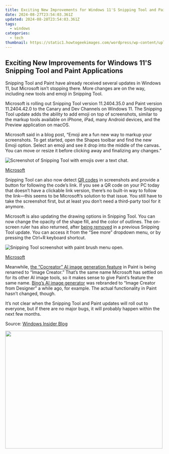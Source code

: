 ```yaml
---
title: Exciting New Improvements for Windows 11'S Snipping Tool and Paint Applications
date: 2024-08-27T23:54:03.361Z
updated: 2024-08-28T23:54:03.361Z
tags:
  - windows
categories:
  - tech
thumbnail: https://static1.howtogeekimages.com/wordpress/wp-content/uploads/2023/08/windows-11-4.jpg
---
```


## Exciting New Improvements for Windows 11'S Snipping Tool and Paint Applications

Snipping Tool and Paint have already received several updates in Windows 11, but Microsoft isn’t stopping there. More changes are on the way, including new tools and emoji in Snipping Tool.

 Microsoft is rolling out Snipping Tool version 11.2404.35.0 and Paint version 11.2404.42.0 to the Canary and Dev Channels on Windows 11\. The Snipping Tool update adds the ability to add emoji on top of screenshots, similar to the markup tools available on iPhone, iPad, many Android devices, and the Preview application on macOS.

 Microsoft said in a blog post, “Emoji are a fun new way to markup your screenshots. To get started, open the Shapes toolbar and find the new Emoji option. Select an emoji and see it drop into the middle of the canvas. You can move or resize it before clicking away and finalizing any changes.”

![Screenshot of Snipping Tool with emojis over a text chat.](https://static1.howtogeekimages.com/wordpress/wp-content/uploads/2024/05/untitled.png) 

[Microsoft](https://blogs.windows.com/windows-insider/2024/05/09/snipping-tool-and-paint-updates-begin-rolling-out-to-windows-insiders/)

 Snipping Tool can also now detect [QR codes](https://android-unlock.techidaily.com/how-to-change-lava-yuva-3-lock-screen-password-by-drfone-android/) in screenshots and provide a button for following the code’s link. If you see a QR code on your PC today that doesn’t have a clickable link version, there’s no built-in way to follow the link—this seems to be Microsoft’s solution to that issue. You still have to take the screenshot first, but at least you don’t need a third-party tool for it anymore.

 Microsoft is also updating the drawing options in Snipping Tool. You can now change the opacity of the shape fill, and the color of outlines. The on-screen ruler has also returned, after [being removed](https://answers.microsoft.com/en-us/windows/forum/all/what-happened-to-the-snipping-tool-ruler/85385175-98d0-4c6a-acc0-75ec5cd2d78e) in a previous Snipping Tool update. You can access it from the “See more” dropdown menu, or by pressing the Ctrl+R keyboard shortcut.

![Snipping Tool screenshot with paint brush menu open.](https://static1.howtogeekimages.com/wordpress/wp-content/uploads/2024/05/untitled-2.png) 

[Microsoft](https://blogs.windows.com/windows-insider/2024/05/09/snipping-tool-and-paint-updates-begin-rolling-out-to-windows-insiders/)

 Meanwhile, [the “Cocreator” AI image generation feature](https://tech-hub.techidaily.com/resolving-in-transit-issues-in-gpt-conversations/) in Paint is being renamed to “Image Creator.” That’s the same name Microsoft has settled on for its other AI image tools, so it makes sense to give Paint’s feature the same name. [Bing’s AI image generator](https://facebook-video-content.techidaily.com/2024-approved-social-networking-101-registering-with-facebook/) was rebranded to “Image Creator from Designer” a while ago, for example. The actual functionality in Paint hasn’t changed, though.

 It’s not clear when the Snipping Tool and Paint updates will roll out to everyone, but if there are no major bugs, it will probably happen within the next few months.

 Source: [Windows Insider Blog](https://blogs.windows.com/windows-insider/2024/05/09/snipping-tool-and-paint-updates-begin-rolling-out-to-windows-insiders/)

<ins class="adsbygoogle"
     style="display:block"
     data-ad-format="autorelaxed"
     data-ad-client="ca-pub-7571918770474297"
     data-ad-slot="1223367746"></ins>



<ins class="adsbygoogle"
     style="display:block"
     data-ad-client="ca-pub-7571918770474297"
     data-ad-slot="8358498916"
     data-ad-format="auto"
     data-full-width-responsive="true"></ins>



<!-- affiliate ads begin -->
<a href="https://electronicx.pxf.io/c/5597632/1872456/14483" target="_top" id="1872456"><img src="//a.impactradius-go.com/display-ad/14483-1872456" border="0" alt="" width="500" height="375"/></a><img height="0" width="0" src="https://imp.pxf.io/i/5597632/1872456/14483" style="position:absolute;visibility:hidden;" border="0" />
<!-- affiliate ads end -->